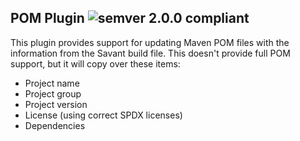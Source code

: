 ## POM Plugin ![semver 2.0.0 compliant](http://img.shields.io/badge/semver-2.0.0-brightgreen.svg?style=flat-square)

This plugin provides support for updating Maven POM files with the information from the Savant build file. This doesn't provide full POM support, but it will copy over these items:

* Project name
* Project group
* Project version
* License (using correct SPDX licenses)
* Dependencies
